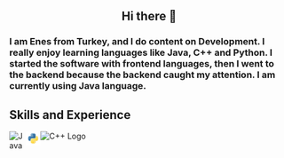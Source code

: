 <h2 align="center"/> Hi there 👋 </>
<p align="center">
<p><h3>I am Enes from Turkey, and I do content on Development. I really enjoy learning languages like Java, C++ and Python. I started the software with frontend languages, then I went to the backend because the backend caught my attention. I am currently using Java language.</></p>

## Skills and Experience
<img align="left" alt="Java" width="30px" src="https://cdn-icons-png.flaticon.com/512/143/143687.png" />
<img align="left" alt="Python" width="26px" src="https://raw.githubusercontent.com/github/explore/cebd63002168a05a6a642f309227eefeccd92950/topics/python/python.png" />
<img align="left "src="https://raw.githubusercontent.com/isocpp/logos/master/cpp_logo.png" alt="C++ Logo" width="26" />

